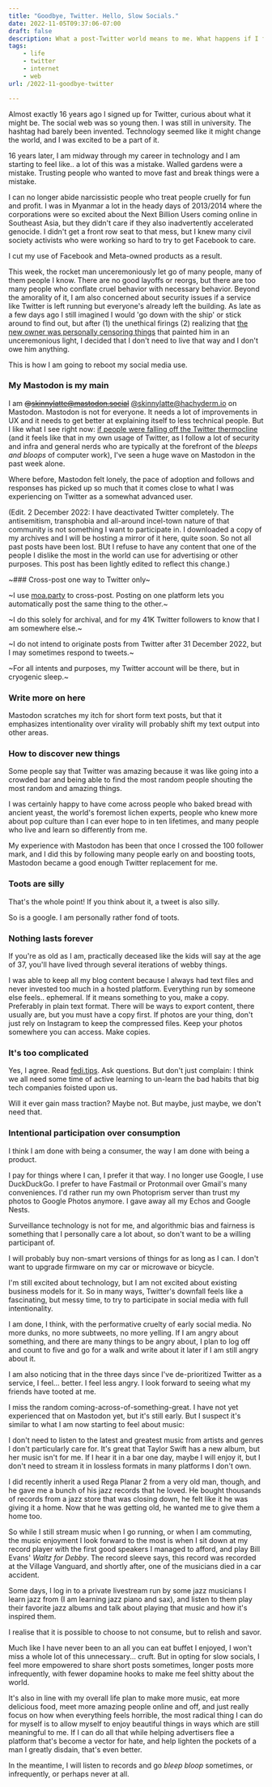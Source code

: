 ```yaml
---
title: "Goodbye, Twitter. Hello, Slow Socials."
date: 2022-11-05T09:37:06-07:00
draft: false
description: What a post-Twitter world means to me. What happens if I focus on intentionality over virality? Slow socials, just like slow food. 
tags: 
    - life
    - twitter
    - internet
    - web
url: /2022-11-goodbye-twitter

---
```


Almost exactly 16 years ago I signed up for Twitter, curious about what it might be. The social web was so young then. I was still in university. The hashtag had barely been invented. Technology seemed like it might change the world, and I was excited to be a part of it.

16 years later, I am midway through my career in technology and I am starting to feel like.. a lot of this was a mistake. Walled gardens were a mistake. Trusting people who wanted to move fast and break things were a mistake. 

I can no longer abide narcissistic people who treat people cruelly for fun and profit. I was in Myanmar a lot in the heady days of 2013/2014 where the corporations were so excited about the Next Billion Users coming online in Southeast Asia, but they didn't care if they also inadvertently accelerated genocide. I didn't get a front row seat to that mess, but I knew many civil society activists who were working so hard to try to get Facebook to care.

I cut my use of Facebook and Meta-owned products as a result.

This week, the rocket man unceremoniously let go of many people, many of them people I know. There are no good layoffs or reorgs, but there are too many people who conflate cruel behavior with necessary behavior. Beyond the amorality of it, I am also concerned about security issues if a service like Twitter is left running but everyone's already left the building. As late as a few days ago I still imagined I would 'go down with the ship' or stick around to find out, but after (1) the unethical firings (2) realizing that [the new owner was personally censoring things](https://twitter.com/skinnylatte/status/1588548314785808385?s=20&t=fquh28f2DZ3sMWhzg-_q7A) that painted him in an unceremonious light, I decided that I don't need to live that way and I don't owe him anything.

This is how I am going to reboot my social media use.

### My Mastodon is my main

I am ~~@skinnylatte@mastodon.social~~ [@skinnylatte@hachyderm.io](https://hachyderm.io/@skinnylatte)  on Mastodon. Mastodon is not for everyone. It needs a lot of improvements in UX and it needs to get better at explaining itself to less technical people. But I like what I see right now: [if people were falling off the Twitter thermocline](https://mastodon.social/@garius/109279394369832433) (and it feels like that in my own usage of Twitter, as I follow a lot of security and infra and general nerds who are typically at the forefront of the *bleeps and bloops* of computer work), I've seen a huge wave on Mastodon in the past week alone.

Where before, Mastodon felt lonely, the pace of adoption and follows and responses has picked up so much that it comes close to what I was experiencing on Twitter as a somewhat advanced user.

(Edit. 2 December 2022: I have deactivated Twitter completely. The antisemitism, transphobia and all-around incel-town nature of that community is not something I want to participate in. I downloaded a copy of my archives and I will be hosting a mirror of it here, quite soon. So not all past posts have been lost. BUt I refuse to have any content that one of the people I dislike the most in the world can use for advertising or other purposes. This post has been lightly edited to reflect this change.)

~### Cross-post one way to Twitter only~

~I use [moa.party](https://moa.party) to cross-post. Posting on one platform lets you automatically post the same thing to the other.~ 

~I do this solely for archival, and for my 41K Twitter followers to know that I am somewhere else.~ 

~I do not intend to originate posts from Twitter after 31 December 2022, but I may sometimes respond to tweets.~

~For all intents and purposes, my Twitter account will be there, but in cryogenic sleep.~

### Write more on here

Mastodon scratches my itch for short form text posts, but that it emphasizes intentionality over virality will probably shift my text output into other areas.

### How to discover new things

Some people say that Twitter was amazing because it was like going into a crowded bar and being able to find the most random people shouting the most random and amazing things.

I was certainly happy to have come across people who baked bread with ancient yeast, the world's foremost lichen experts, people who knew more about pop culture than I can ever hope to in ten lifetimes, and many people who live and learn so differently from me.

My experience with Mastodon has been that once I crossed the 100 follower mark, and I did this by following many people early on and boosting toots, Mastodon became a good enough Twitter replacement for me.

### Toots are silly

That's the whole point! If you think about it, a tweet is also silly. 

So is a google. I am personally rather fond of toots.

### Nothing lasts forever

If you're as old as I am, practically deceased like the kids will say at the age of 37, you'll have lived through several iterations of webby things. 

I was able to keep all my blog content because I always had text files and never invested too much in a hosted platform. Everything run by someone else feels.. ephemeral. If it means something to you, make a copy. Preferably in plain text format. There will be ways to export content, there usually are, but you must have a copy first. If photos are your thing, don't just rely on Instagram to keep the compressed files. Keep your photos somewhere you can access. Make copies.

### It's too complicated

Yes, I agree. Read [fedi.tips](https://fedi.tips/how-to-use-mastodon-and-the-fediverse-basic-tips/). Ask questions. But don't just complain: I think we all need some time of active learning to un-learn the bad habits that big tech companies foisted upon us. 

Will it ever gain mass traction? Maybe not. But maybe, just maybe, we don't need that.

### Intentional participation over consumption

I think I am done with being a consumer, the way I am done with being a product. 

I pay for things where I can, I prefer it that way. I no longer use Google, I use DuckDuckGo. I prefer to have Fastmail or Protonmail over Gmail's many conveniences. I'd rather run my own Photoprism server than trust my photos to Google Photos anymore. I gave away all my Echos and Google Nests. 

Surveillance technology is not for me, and algorithmic bias and fairness is something that I personally care a lot about, so don't want to be a willing participant of.

I will probably buy non-smart versions of things for as long as I can. I don't want to upgrade firmware on my car or microwave or bicycle.

I'm still excited about technology, but I am not excited about existing business models for it. So in many ways, Twitter's downfall feels like a fascinating, but messy time, to try to participate in social media with full intentionality.

I am done, I think, with the performative cruelty of early social media. No more dunks, no more subtweets, no more yelling. If I am angry about something, and there are many things to be angry about, I plan to log off and count to five and go for a walk and write about it later if I am still angry about it.

I am also noticing that in the three days since I've de-prioritized Twitter as a service, I feel... better. I feel less angry. I look forward to seeing what my friends have tooted at me. 

I miss the random coming-across-of-something-great. I have not yet experienced that on Mastodon yet, but it's still early. But I suspect it's similar to what I am now starting to feel about music:

I don't need to listen to the latest and greatest music from artists and genres I don't particularly care for. It's great that Taylor Swift has a new album, but her music isn't for me. If I hear it in a bar one day, maybe I will enjoy it, but I don't need to stream it in lossless formats in many platforms I don't own. 

I did recently inherit a used Rega Planar 2 from a very old man, though, and he gave me a bunch of his jazz records that he loved. He bought thousands of records from a jazz store that was closing down, he felt like it he was giving it a home. Now that he was getting old, he wanted me to give them a home too.

So while I still stream music when I go running, or when I am commuting, the music enjoyment I look forward to the most is when I sit down at my record player with the first good speakers I managed to afford, and play Bill Evans' *Waltz for Debby*. The record sleeve says, this record was recorded at the Village Vanguard, and shortly after, one of the musicians died in a car accident. 

Some days, I log in to a private livestream run by some jazz musicians I learn jazz from (I am learning jazz piano and sax), and listen to them play their favorite jazz albums and talk about playing that music and how it's inspired them.

I realise that it is possible to choose to not consume, but to relish and savor.

Much like I have never been to an all you can eat buffet I enjoyed, I won't miss a whole lot of this unnecessary... cruft. But in opting for slow socials, I feel more empowered to share short posts sometimes, longer posts more infrequently, with fewer dopamine hooks to make me feel shitty about the world.

It's also in line with my overall life plan to make more music, eat more delicious food, meet more amazing people online and off, and just really focus on how when everything feels horrible, the most radical thing I can do for myself is to allow myself to enjoy beautiful things in ways which are still meaningful to me. If I can do all that while helping advertisers flee a platform that's become a vector for hate, and help lighten the pockets of a man I greatly disdain, that's even better.

In the meantime, I will listen to records and go *bleep bloop* sometimes, or infrequently, or perhaps never at all.
